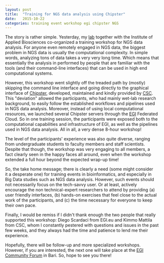 ```yaml
---
layout: post
title:  "Training for NGS data analysis using Chipster"
date:   2015-10-22
categories: training event workshop egi chipster NGS
---
```

The story is rather simple. Yesterday, my [lab](issel.ee.auth.gr) together with the Institute of Applied Biosciences co-organized a training workshop for NGS data analysis. For anyone even remotely engaged in NGS data, the biggest problem in NGS data is usually the computational complexity. In simple words, analyzing tons of data takes a very very long time. Which means that essentially the analysis in performed by people that are familiar with the tools (and their command-line interfaces) that can be used in high end computational systems.

However, this workshop went slightly off the treaded path by (mostly) skipping the command line interface and going directly to the graphical interface of [Chipster](chipster.csc.fi), developed, maintained and kindly provided by [CSC](https://www.csc.fi/). This "deviation" allowed the participants, who had mainly wet-lab research background, to easily follow the established workflows and pipelines used in NGS data analysis. Moreover, instead of using local computational resources, we launched several Chipster servers through the [EGI](https://www.egi.eu) Federated Cloud. So in one training session, the participants were exposed both to the computational capabilities and infrastructure of EGI, as well as the pipelines used in NGS data analysis. All in all, a very dense 8-hour workshop!

The level of the participants' experience was also quite diverse, ranging from undergraduate students to faculty members and staff scientists. Despite that though, the workshop was very engaging to all members, a fact clearly seen in the happy faces all around, even when the workshop extended a full hour beyond the expected wrap-up time!

So, the take home message; there is clearly a need (some might consider it a desperate one) for training events in bioinformatics, and especially in Big Data studies such as NGS data analysis. However, such events should not necessarily focus on the tech-savvy user. Or at least, actively encourage the non technical-expert researchers to attend by providing (a) user friendly interfaces, (b) hands-on exercises that feel close to the actual work of the participants, and (c) the time necessary for everyone to keep their own pace.

Finally, I would be remiss if I didn't thank enough the two people that really supported this workshop: Diego Scardaci from EGI.eu and Kimmo Mattila from CSC, whom I constantly pestered with questions and issues in the past few weeks, and they always had the time and patience to lend me their experience.

Hopefully, there will be follow-up and more specialized workshops. However, if you are interested, the next one will take place at the [EGI Community Forum](https://indico.egi.eu/indico/event/2544/) in Bari. So, hope to see you there!
